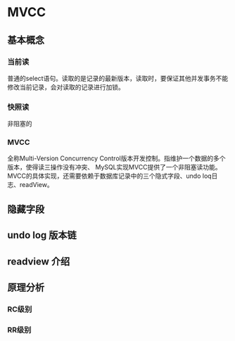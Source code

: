 # MVCC



## 基本概念

### 当前读

普通的select语句。读取的是记录的最新版本，读取时，要保证其他并发事务不能修改当前记录，会对读取的记录进行加锁。

### 快照读

非阻塞的



### MVCC

全称Multi-Version Concurrency Control版本开发控制。指维护一个数据的多个版本，使得读三操作没有冲突、 MySQL实现MVCC提供了一个非阻塞读功能。MVCC的具体实现，还需要依赖于数据库记录中的三个隐式字段、undo loq日志、readView。



## 隐藏字段







## undo log 版本链





## readview 介绍





## 原理分析



### RC级别





### RR级别



